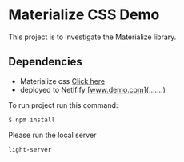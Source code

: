 # Materialize CSS Demo

This project is to investigate the Materialize library.

## Dependencies

- Materialize css [Click here](https://materializecss.com/getting-started.html)
- deployed to Netlfify [www.demo.com](.......)

To run project run this command:

```bash
$ npm install 
```
Please run the local server

```bash
light-server
```
